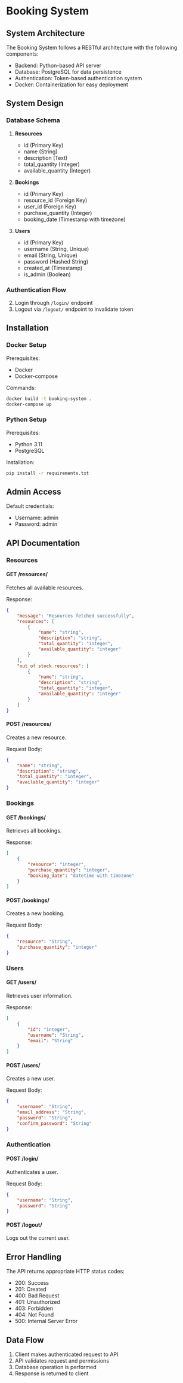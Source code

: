 # Booking System

## System Architecture
The Booking System follows a RESTful architecture with the following components:
- Backend: Python-based API server
- Database: PostgreSQL for data persistence
- Authentication: Token-based authentication system
- Docker: Containerization for easy deployment

## System Design

### Database Schema
1. **Resources**
   - id (Primary Key)
   - name (String)
   - description (Text)
   - total_quantity (Integer)
   - available_quantity (Integer)

2. **Bookings**
   - id (Primary Key)
   - resource_id (Foreign Key)
   - user_id (Foreign Key)
   - purchase_quantity (Integer)
   - booking_date (Timestamp with timezone)

3. **Users**
   - id (Primary Key)
   - username (String, Unique)
   - email (String, Unique)
   - password (Hashed String)
   - created_at (Timestamp)
   - is_admin (Boolean)

### Authentication Flow
2. Login through `/login/` endpoint 
4. Logout via `/logout/` endpoint to invalidate token

## Installation

### Docker Setup
Prerequisites:
- Docker
- Docker-compose

Commands:
```bash
docker build -t booking-system .
docker-compose up
```

### Python Setup
Prerequisites:
- Python 3.11
- PostgreSQL

Installation:
```bash
pip install -r requirements.txt
```

## Admin Access
Default credentials:
- Username: admin
- Password: admin

## API Documentation

### Resources
#### GET /resources/
Fetches all available resources.

Response:
```json
{
    "message": "Resources fetched successfully",
    "resources": [
        {
            "name": "string",
            "description": "string",
            "total_quantity": "integer",
            "available_quantity": "integer"
        }
    ],
    "out of stock resources": [
        {
            "name": "string",
            "description": "string",
            "total_quantity": "integer",
            "available_quantity": "integer"
        }
    ]
}
```

#### POST /resources/
Creates a new resource.

Request Body:
```json
{
    "name": "string",
    "description": "string",
    "total_quantity": "integer",
    "available_quantity": "integer"
}
```

### Bookings
#### GET /bookings/
Retrieves all bookings.

Response:
```json
[
    {
        "resource": "integer",
        "purchase_quantity": "integer",
        "booking_date": "datetime with timezone"
    }
]
```

#### POST /bookings/
Creates a new booking.

Request Body:
```json
{
    "resource": "String",
    "purchase_quantity": "integer"
}
```

### Users
#### GET /users/
Retrieves user information.

Response:
```json
[
    {
        "id": "integer",
        "username": "String",
        "email": "String"
    }
]
```

#### POST /users/
Creates a new user.

Request Body:
```json
{
    "username": "String",
    "email_address": "String",
    "password": "String",
    "confirm_password": "String"
}
```

### Authentication
#### POST /login/
Authenticates a user.

Request Body:
```json
{
    "username": "String",
    "password": "String"
}
```

#### POST /logout/
Logs out the current user.

## Error Handling
The API returns appropriate HTTP status codes:
- 200: Success
- 201: Created
- 400: Bad Request
- 401: Unauthorized
- 403: Forbidden
- 404: Not Found
- 500: Internal Server Error

## Data Flow
1. Client makes authenticated request to API
2. API validates request and permissions
3. Database operation is performed
4. Response is returned to client